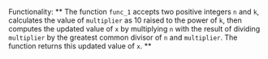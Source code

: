 Functionality: ** The function `func_1` accepts two positive integers `n` and `k`, calculates the value of `multiplier` as 10 raised to the power of `k`, then computes the updated value of `x` by multiplying `n` with the result of dividing `multiplier` by the greatest common divisor of `n` and `multiplier`. The function returns this updated value of `x`. **